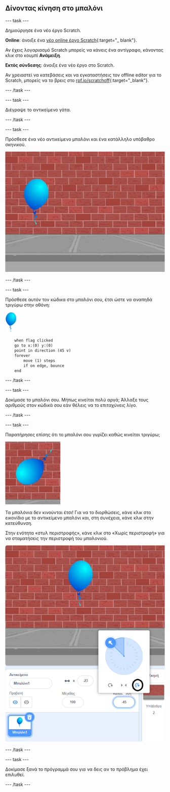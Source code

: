 ## Δίνοντας κίνηση στο μπαλόνι

--- task ---

Δημιούργησε ένα νέο έργο Scratch.

**Online**: άνοιξε ένα [νέο online έργο Scratch](http://rpf.io/scratch-new){:target="_ blank"}.

Αν έχεις λογαριασμό Scratch μπορείς να κάνεις ένα αντίγραφο, κάνοντας κλικ στο κουμπί **Ανάμειξη**.

**Eκτός σύνδεσης**: άνοιξε ένα νέο έργο στο Scratch.

Αν χρειαστεί να κατεβάσεις και να εγκαταστήσεις τον offline editor για το Scratch, μπορείς να το βρεις στο [rpf.io/scratchoff](http://rpf.io/scratchoff){:target="_blank"}.

--- /task ---

--- task ---

Διέγραψε το αντικείμενο γάτα.

--- /task ---

--- task ---

Πρόσθεσε ένα νέο αντικείμενο μπαλόνι και ένα κατάλληλο υπόβαθρο σκηνικού.

![σκηνικό και αντικείμενο μπαλόνι](images/balloons-balloon.png)

--- /task ---


--- task ---

Πρόσθεσε αυτόν τον κώδικα στο μπαλόνι σου, έτσι ώστε να αναπηδά τριγύρω στην οθόνη:

![αντικείμενο μπαλόνι](images/balloon-sprite.png)

```blocks3
    when flag clicked
    go to x:(0) y:(0)
    point in direction (45 v)
    forever
        move (1) steps
        if on edge, bounce
    end
```

--- /task ---

--- task ---

Δοκίμασε το μπαλόνι σου. Μήπως κινείται πολύ αργά; Άλλαξε τους αριθμούς στον κώδικά σου εάν θέλεις να το επιταχύνεις λίγο.

--- /task ---

--- task ---

Παρατήρησες επίσης ότι το μπαλόνι σου γυρίζει καθώς κινείται τριγύρω;

![μπαλόνι ανάποδα](images/balloons-flip.png)

Τα μπαλόνια δεν κινούνται έτσι! Για να το διορθώσεις, κάνε κλικ στο εικονίδιο με το αντικείμενο μπαλόνι και, στη συνέχεια, κάνε κλικ στην κατεύθυνση.

Στην ενότητα «στυλ περιστροφής», κάνε κλικ στο «Χωρίς περιστροφή» για να σταματήσεις την περιστροφή του μπαλονιού.

![επιλογή στυλ περιστροφής](images/balloons-lock-annotated.png)

--- /task ---

--- task ---

Δοκίμασε ξανά το πρόγραμμά σου για να δεις αν το πρόβλημα έχει επιλυθεί.

--- /task ---
